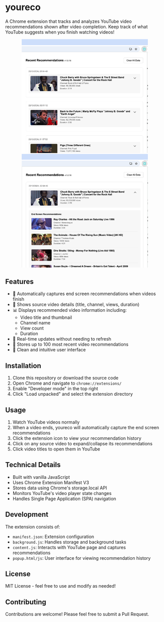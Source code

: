 # youreco

A Chrome extension that tracks and analyzes YouTube video recommendations shown after video completion. Keep track of what YouTube suggests when you finish watching videos!

<div align="center">
  <img src="screenshots/screenshot1.png" alt="youreco collapsed view" width="400"/>
  <img src="screenshots/screenshot2.png" alt="youreco expanded view" width="400"/>
</div>

## Features

- 📝 Automatically captures end screen recommendations when videos finish
- 🎥 Shows source video details (title, channel, views, duration)
- 📊 Displays recommended video information including:
  - Video title and thumbnail
  - Channel name
  - View count
  - Duration
- 🔄 Real-time updates without needing to refresh
- 💾 Stores up to 100 most recent video recommendations
- 🎯 Clean and intuitive user interface

## Installation

1. Clone this repository or download the source code
2. Open Chrome and navigate to `chrome://extensions/`
3. Enable "Developer mode" in the top right
4. Click "Load unpacked" and select the extension directory

## Usage

1. Watch YouTube videos normally
2. When a video ends, youreco will automatically capture the end screen recommendations
3. Click the extension icon to view your recommendation history
4. Click on any source video to expand/collapse its recommendations
5. Click video titles to open them in YouTube

## Technical Details

- Built with vanilla JavaScript
- Uses Chrome Extension Manifest V3
- Stores data using Chrome's storage.local API
- Monitors YouTube's video player state changes
- Handles Single Page Application (SPA) navigation

## Development

The extension consists of:
- `manifest.json`: Extension configuration
- `background.js`: Handles storage and background tasks
- `content.js`: Interacts with YouTube page and captures recommendations
- `popup.html/js`: User interface for viewing recommendation history

## License

MIT License - feel free to use and modify as needed!

## Contributing

Contributions are welcome! Please feel free to submit a Pull Request.
